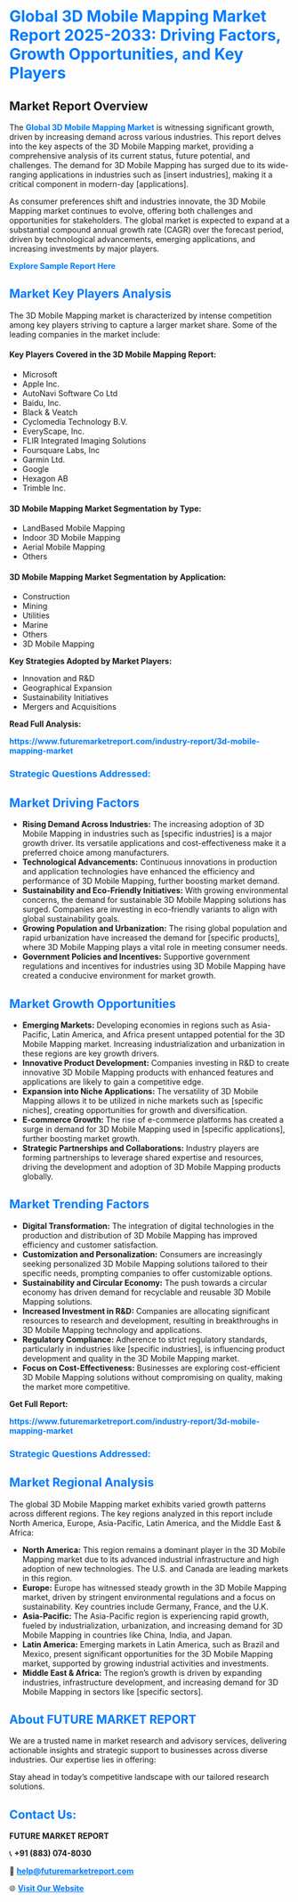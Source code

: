 <h1 style="color: #007BFF;">Global 3D Mobile Mapping Market Report 2025-2033: Driving Factors, Growth Opportunities, and Key Players</h1>

<section id="overview">
<h2>Market Report Overview</h2>
<p>The <a href="https://www.futuremarketreport.com/industry-report/3d-mobile-mapping-market" style="color: #007BFF; text-decoration: none;"><strong>Global 3D Mobile Mapping Market</strong></a> is witnessing significant growth, driven by increasing demand across various industries. This report delves into the key aspects of the 3D Mobile Mapping market, providing a comprehensive analysis of its current status, future potential, and challenges. The demand for 3D Mobile Mapping has surged due to its wide-ranging applications in industries such as [insert industries], making it a critical component in modern-day [applications].</p>
<p>As consumer preferences shift and industries innovate, the 3D Mobile Mapping market continues to evolve, offering both challenges and opportunities for stakeholders. The global market is expected to expand at a substantial compound annual growth rate (CAGR) over the forecast period, driven by technological advancements, emerging applications, and increasing investments by major players.</p>
</section>

<section id="overview">
<p><a href="https://www.futuremarketreport.com/request-sample/reportId=113270" style="color: #007BFF; text-decoration: none;"><strong>Explore Sample Report Here</strong></a></p>
</section>

<section id="key-players">
<h2 style="color: #007BFF;">Market Key Players Analysis</h2>
<p>The 3D Mobile Mapping market is characterized by intense competition among key players striving to capture a larger market share. Some of the leading companies in the market include:</p>
<h4>Key Players Covered in the 3D Mobile Mapping Report:</h4>
<ul><li>Microsoft</li><li>Apple Inc.</li><li>AutoNavi Software Co Ltd</li><li>Baidu, Inc.</li><li>Black &amp; Veatch</li><li>Cyclomedia Technology B.V.</li><li>EveryScape, Inc.</li><li>FLIR Integrated Imaging Solutions</li><li>Foursquare Labs, Inc</li><li>Garmin Ltd.</li><li>Google</li><li>Hexagon AB</li><li>Trimble Inc.</li></ul>
<h4>3D Mobile Mapping Market Segmentation by Type:</h4>
<ul><li>LandBased Mobile Mapping</li><li>Indoor 3D Mobile Mapping</li><li>Aerial Mobile Mapping</li><li>Others</li></ul>

<h4>3D Mobile Mapping Market Segmentation by Application:</h4>
<ul><li>Construction</li><li>Mining</li><li>Utilities</li><li>Marine</li><li>Others</li><li>3D Mobile Mapping</li></ul>
<p><strong>Key Strategies Adopted by Market Players:</strong></p>
<ul>
<li>Innovation and R&D</li>
<li>Geographical Expansion</li>
<li>Sustainability Initiatives</li>
<li>Mergers and Acquisitions</li>
</ul>
</section>

<section>
<p><strong>Read Full Analysis: </strong></p><a href="https://www.futuremarketreport.com/industry-report/3d-mobile-mapping-market" style="color: #007BFF; text-decoration: none;"><strong>https://www.futuremarketreport.com/industry-report/3d-mobile-mapping-market</strong></a>
<h3 style="color: #007BFF;">Strategic Questions Addressed:</h3>
</section>

<section id="driving-factors">
<h2 style="color: #007BFF;">Market Driving Factors</h2>
<ul>
<li><strong>Rising Demand Across Industries:</strong> The increasing adoption of 3D Mobile Mapping in industries such as [specific industries] is a major growth driver. Its versatile applications and cost-effectiveness make it a preferred choice among manufacturers.</li>
<li><strong>Technological Advancements:</strong> Continuous innovations in production and application technologies have enhanced the efficiency and performance of 3D Mobile Mapping, further boosting market demand.</li>
<li><strong>Sustainability and Eco-Friendly Initiatives:</strong> With growing environmental concerns, the demand for sustainable 3D Mobile Mapping solutions has surged. Companies are investing in eco-friendly variants to align with global sustainability goals.</li>
<li><strong>Growing Population and Urbanization:</strong> The rising global population and rapid urbanization have increased the demand for [specific products], where 3D Mobile Mapping plays a vital role in meeting consumer needs.</li>
<li><strong>Government Policies and Incentives:</strong> Supportive government regulations and incentives for industries using 3D Mobile Mapping have created a conducive environment for market growth.</li>
</ul>
</section>

<section id="growth-opportunities">
<h2 style="color: #007BFF;">Market Growth Opportunities</h2>
<ul>
<li><strong>Emerging Markets:</strong> Developing economies in regions such as Asia-Pacific, Latin America, and Africa present untapped potential for the 3D Mobile Mapping market. Increasing industrialization and urbanization in these regions are key growth drivers.</li>
<li><strong>Innovative Product Development:</strong> Companies investing in R&D to create innovative 3D Mobile Mapping products with enhanced features and applications are likely to gain a competitive edge.</li>
<li><strong>Expansion into Niche Applications:</strong> The versatility of 3D Mobile Mapping allows it to be utilized in niche markets such as [specific niches], creating opportunities for growth and diversification.</li>
<li><strong>E-commerce Growth:</strong> The rise of e-commerce platforms has created a surge in demand for 3D Mobile Mapping used in [specific applications], further boosting market growth.</li>
<li><strong>Strategic Partnerships and Collaborations:</strong> Industry players are forming partnerships to leverage shared expertise and resources, driving the development and adoption of 3D Mobile Mapping products globally.</li>
</ul>
</section>

<section id="trending-factors">
<h2 style="color: #007BFF;">Market Trending Factors</h2>
<ul>
<li><strong>Digital Transformation:</strong> The integration of digital technologies in the production and distribution of 3D Mobile Mapping has improved efficiency and customer satisfaction.</li>
<li><strong>Customization and Personalization:</strong> Consumers are increasingly seeking personalized 3D Mobile Mapping solutions tailored to their specific needs, prompting companies to offer customizable options.</li>
<li><strong>Sustainability and Circular Economy:</strong> The push towards a circular economy has driven demand for recyclable and reusable 3D Mobile Mapping solutions.</li>
<li><strong>Increased Investment in R&D:</strong> Companies are allocating significant resources to research and development, resulting in breakthroughs in 3D Mobile Mapping technology and applications.</li>
<li><strong>Regulatory Compliance:</strong> Adherence to strict regulatory standards, particularly in industries like [specific industries], is influencing product development and quality in the 3D Mobile Mapping market.</li>
<li><strong>Focus on Cost-Effectiveness:</strong> Businesses are exploring cost-efficient 3D Mobile Mapping solutions without compromising on quality, making the market more competitive.</li>
</ul>
</section>

<section>
<p><strong>Get Full Report: </strong></p><a href="https://www.futuremarketreport.com/industry-report/3d-mobile-mapping-market" style="color: #007BFF; text-decoration: none;"><strong>https://www.futuremarketreport.com/industry-report/3d-mobile-mapping-market</strong></a>
<h3 style="color: #007BFF;">Strategic Questions Addressed:</h3>
</section>


<section id="regional-analysis">
<h2 style="color: #007BFF;">Market Regional Analysis</h2>
<p>The global 3D Mobile Mapping market exhibits varied growth patterns across different regions. The key regions analyzed in this report include North America, Europe, Asia-Pacific, Latin America, and the Middle East & Africa:</p>
<ul>
<li><strong>North America:</strong> This region remains a dominant player in the 3D Mobile Mapping market due to its advanced industrial infrastructure and high adoption of new technologies. The U.S. and Canada are leading markets in this region.</li>
<li><strong>Europe:</strong> Europe has witnessed steady growth in the 3D Mobile Mapping market, driven by stringent environmental regulations and a focus on sustainability. Key countries include Germany, France, and the U.K.</li>
<li><strong>Asia-Pacific:</strong> The Asia-Pacific region is experiencing rapid growth, fueled by industrialization, urbanization, and increasing demand for 3D Mobile Mapping in countries like China, India, and Japan.</li>
<li><strong>Latin America:</strong> Emerging markets in Latin America, such as Brazil and Mexico, present significant opportunities for the 3D Mobile Mapping market, supported by growing industrial activities and investments.</li>
<li><strong>Middle East & Africa:</strong> The region’s growth is driven by expanding industries, infrastructure development, and increasing demand for 3D Mobile Mapping in sectors like [specific sectors].</li>
</ul>
</section>

<footer>
<h2 style="color: #007BFF;">About FUTURE MARKET REPORT</h2>
<p>We are a trusted name in market research and advisory services, delivering actionable insights and strategic support to businesses across diverse industries. Our expertise lies in offering:</p>

<p>Stay ahead in today’s competitive landscape with our tailored research solutions.</p>

<h2 style="color: #007BFF;">Contact Us:</h2>
<p><strong>FUTURE MARKET REPORT</strong></p>
<p>📞 <strong>+91 (883) 074-8030</strong></p>
<p>📧 <strong><a href="mailto:help@futuremarketreport.com" style="color: #007BFF;">help@futuremarketreport.com</a></strong></p>
<p>🌐 <strong><a href="https://www.futuremarketreport.com/" style="color: #007BFF;">Visit Our Website</a></strong></p>
</footer>